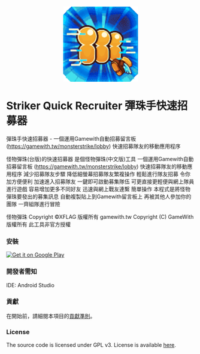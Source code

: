 
<p align="center">
  <img src="./material/ic_launcher.png" height="200" width="200">
</p>

# Striker Quick Recruiter 彈珠手快速招募器
彈珠手快速招募器 - 一個運用Gamewith自動招募留言板(https://gamewith.tw/monsterstrike/lobby) 快速招募隊友的移動應用程序

怪物彈珠(台版)的快速招募器
是個怪物彈珠(中文版)工具
一個運用Gamewith自動招募留言板
(https://gamewith.tw/monsterstrike/lobby)
快速招募隊友的移動應用程序
減少招募隊友步驟
降低細螢幕招募隊友繁複操作
輕鬆進行隊友招募
令你加方便便利
加速進入招募隊友
一鍵即可啟動募集隊伍
可更直接更輕便與網上隊員進行遊戲
容易增加更多不同好友
迅速與網上戰友連繫
簡單操作
本程式是將怪物彈珠要發出的募集訊息
自動複製貼上到Gamewith留言板上
再被其他人參加你的團隊
一齊組隊進行冒險


怪物彈珠 Copyright ©XFLAG 版權所有
gamewith.tw Copyright (C) GameWith 版權所有
此工具非官方授權

### 安裝
<a href='https://play.google.com/store/apps/details?id=org.sourcekey.strikerquickrecruiter&pcampaignid=pcampaignidMKT-Other-global-all-co-prtnr-py-PartBadge-Mar2515-1'><img alt='Get it on Google Play' src='https://play.google.com/intl/en_us/badges/static/images/badges/en_badge_web_generic.png' width="200"/></a>

### 開發者需知
IDE: Android Studio

### 貢獻
在開始前，請細閱本項目的[貢獻準則](https://www.contributor-covenant.org/version/2/0/code_of_conduct/)。

### License
The source code is licensed under GPL v3. License is available [here](/LICENSE).
